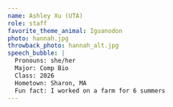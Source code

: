 ```yaml
---
name: Ashley Xu (UTA)
role: staff
favorite_theme_animal: Iguanodon
photo: hannah.jpg
throwback_photo: hannah_alt.jpg
speech_bubble: |
  Pronouns: she/her 
  Major: Comp Bio 
  Class: 2026
  Hometown: Sharon, MA 
  Fun fact: I worked on a farm for 6 summers 
---
```

